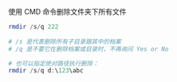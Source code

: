 使用 CMD 命令删除文件夹下所有文件

```powershell
rmdir /s/q 222 
 
# /s 是代表删除所有子目录跟其中的档案
# /q 是不要它在删除档案或目录时，不再询问 Yes or No

# 也可以指定绝对路径执行删除： 
rmdir /s/q d:\123\abc
```

